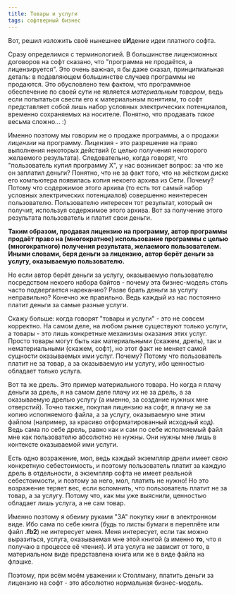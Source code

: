 ```yaml
---
title: Товары и услуги
tags: софтверный бизнес
---
```


Вот, решил изложить своё нынешнее в**И**дение идеи платного софта.

Сразу определимся с терминологией. В большинстве лицензионных договоров на софт сказано, что "программа не продаётся, а лицензируется". Это очень важная, я бы даже сказал, принципиальная деталь: в подавляющем большинстве случаев программы не продаются. Это обусловлено тем фактом, что программное обеспечение по своей сути не является *материальным товаром*, ведь если попытаться свести его к материальным понятиям, то софт представляет собой лишь набор условных электрических потенциалов, временно сохраняемых на носителе. Понятно, что продавать *такое* весьма сложно... :) 

Именно поэтому мы говорим не о продаже программы, а о продажи *лицензии* на программу. Лицензия - это разрешение на право выполнения некоторых действий (с целью получения некоторого желаемого результата). Следовательно, когда говорят, что "пользователь купил программу Х", у нас возникает вопрос: за что же он заплатил деньги? Понятно, что не за факт того, что на жёстком диске его компьютера появилась копия некоего архива из Сети. Почему? Потому что содержимое этого архива (то есть тот самый набор условных электрических потенциалов) совершенно неинтересен пользователю. Пользователю интересен тот результат, который он получит, используя содержимое этого архива. Вот за получение этого результата пользователь и платит свои деньги.

**Таким образом, продавая лицензию на программу, автор программы продаёт право на (многократное) использование программы с целью (многократного) получения результата, желаемого пользователем. Иными словами, беря деньги за лицензию, автор берёт деньги за услугу, оказываемую пользователю.**

Но если автор берёт деньги за услугу, оказываемую пользователю посредством некоего набора байтов - почему эта бизнес-модель столь часто подвергается нареканию? Разве брать деньги за услугу неправильно?  Конечно же правильно. Ведь каждый из нас постоянно платит деньги за самые разные услуги.

Скажу больше: когда говорят "товары и услуги" - это не совсем корректно. На самом деле, на любом рынке существуют только услуги, а товары - это лишь конкретные механизмы оказания этих услуг. Просто товары могут быть как материальными (скажем, дрель), так и нематериальными (скажем, софт), но этот факт не меняет самой сущности оказываемых ими услуг. Почему? Потому что пользователь платит не за товар, а за оказываемую им услугу, ибо ценностью обладает только услуга.

Вот та же дрель. Это пример материального товара. Но когда я плачу деньги за дрель, я на самом деле плачу их не за дрель, а за оказываемую дрелью услугу (а именно, за создание нужных мне отверстий). Точно также, покупая лицензию на софт, я плачу не за копию исполняемого файла, а за услугу, оказываемую мне этим файлом (например, за красиво отформатированный исходный код). Ведь сама по себе дрель, равно как и сам по себе исполняемый файл мне как пользователю абсолютно не нужны. Они нужны мне лишь в контексте оказываемой ими услуги.

Есть одно возражение, мол, ведь каждый экземпляр дрели имеет свою конкретную себестоимость, и поэтому пользователь платит за каждую дрель в отдельности, а экземпляр софта не имеет реальной себестоимости, и поэтому за него, мол, платить не нужно! Но это возражение теряет вес, если вспомнить, что пользователь платит не за товар, а за услугу. Потому что, как мы уже выяснили, ценностью обладает лишь услуга, а не сам товар. 

Именно поэтому я обеиму руками "ЗА" покупку книг в электронном виде. Ибо сама по себе книга (будь то листы бумаги в переплёте или файл **.fb2**) не интересует меня. Меня интересует, если так можно выразиться, услуга, оказываемая мне этой книгой (а именно **то**, что я получаю в процессе её чтения). И эта услуга не зависит от того, в материальном виде представлена книга или же в виде файла на флэшке.

Поэтому, при всём моём уважении к Столлману, платить деньги за лицензию на софт - это абсолютно нормальная бизнес-модель. 
